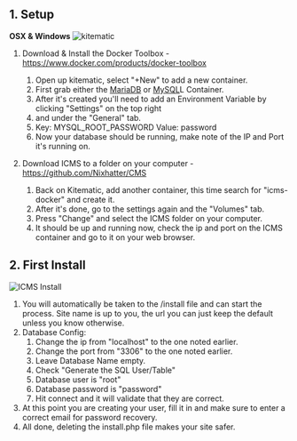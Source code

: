 ## 1. Setup
**OSX & Windows**
![kitematic](http://i.imgur.com/nFRw15w.png)
  1. Download & Install the Docker Toolbox - https://www.docker.com/products/docker-toolbox
      1. Open up kitematic, select "+New" to add a new container.
      2. First grab either the [MariaDB](https://hub.docker.com/_/mariadb/) or [MySQL](https://hub.docker.com/_/mysql/)L Container.
      3. After it's created you'll need to add an Environment Variable by clicking "Settings" on the top right
      4. and under the "General" tab.
      5. Key: MYSQL_ROOT_PASSWORD    Value: password
      6. Now your database should be running, make note of the IP and Port it's running on.

  2. Download ICMS to a folder on your computer - https://github.com/Nixhatter/CMS
        1. Back on Kitematic, add another container, this time search for "icms-docker" and create it.
        2. After it's done, go to the settings again and the "Volumes" tab.
        3. Press "Change" and select the ICMS folder on your computer.
        4. It should be up and running now, check the ip and port on the ICMS container and go to it on your web browser.

## 2. First Install
![ICMS Install](http://i.imgur.com/3L4v6cB.png)
  1. You will automatically be taken to the /install file and can start the process. Site name is up to you, the url you can just keep the default unless you know otherwise.
  2. Database Config:
      1. Change the ip from "localhost" to the one noted earlier.
      2. Change the port from "3306" to the one noted earlier.
      3. Leave Database Name empty.
      4. Check "Generate the SQL User/Table"
      5. Database user is "root"
      6. Database password is "password"
      7. Hit connect and it will validate that they are correct.
  3. At this point you are creating your user, fill it in and make sure to enter a correct email for password recovery.
  4. All done, deleting the install.php file makes your site safer.
